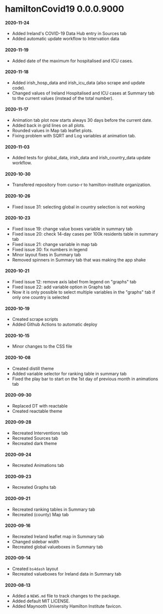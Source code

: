 # hamiltonCovid19 0.0.0.9000

#### 2020-11-24
* Added Ireland's COVID-19 Data Hub entry in Sources tab
* Added automatic update workflow to Intervation data 

#### 2020-11-19
* Added date of the maximum for hospitalised and ICU cases.

#### 2020-11-18
* Added irish_hosp_data and irish_icu_data (also scrape and update code).
* Changed values of Ireland Hospitalised and ICU cases at Summary tab to the current values (instead of the total number).

#### 2020-11-17
* Animation tab plot now starts always 30 days before the current date.
* Added back in grid lines on all plots.
* Rounded values in Map tab leaflet plots.
* Fixing problem with SQRT and Log variables at animation tab.

#### 2020-11-03
* Added tests for global_data, irish_data and irish_country_data update workflow.

#### 2020-10-30
* Transfered repository from curso-r to hamilton-institute organization.

#### 2020-10-26
* Fixed issue 31: selecting global in country selection is not working

#### 2020-10-23
* Fixed issue 19: change value boxes variable in summary tab
* Fixed issue 20: check 14-day cases per 100k residents table in summary tab
* Fixed issue 21: change variable in map tab
* Fixed issue 30: fix numbers in legend
* Minor layout fixes in Summary tab
* Removed spinners in Summary tab that was making the app shake

#### 2020-10-21
* Fixed issue 12: remove axis label from legend on "graphs" tab
* Fixed issue 22: add variable option in Graphs tab
* Now it is only possible to select multiple variables in the "graphs" tab if only one country is selected

#### 2020-10-19
* Created scrape scripts
* Added Github Actions to automatic deploy

#### 2020-10-15
* Minor changes to the CSS file

#### 2020-10-08
* Created distill theme
* Added variable selector for ranking table in summary tab
* Fixed the play bar to start on the 1st day of previous month in animations tab

#### 2020-09-30
* Replaced DT with reactable
* Created reactable theme

#### 2020-09-28
* Recreated Interventions tab
* Recreated Sources tab
* Recreated dark theme

#### 2020-09-24
* Recreated Animations tab

#### 2020-09-23
* Recreated Graphs tab

#### 2020-09-21
* Recreated ranking tables in Summary tab
* Recreated (county) Map tab

#### 2020-09-16
* Recreated Ireland leaflet map in Summary tab
* Changed sidebar width
* Recreated global valueboxes in Summary tab

#### 2020-09-14
* Created `bs4dash` layout
* Recreated valueboxes for Ireland data in Summary tab

#### 2020-08-13
* Added a `NEWS.md` file to track changes to the package.
* Added default MIT LICENSE.
* Added Maynooth University Hamilton Institute favicon.
